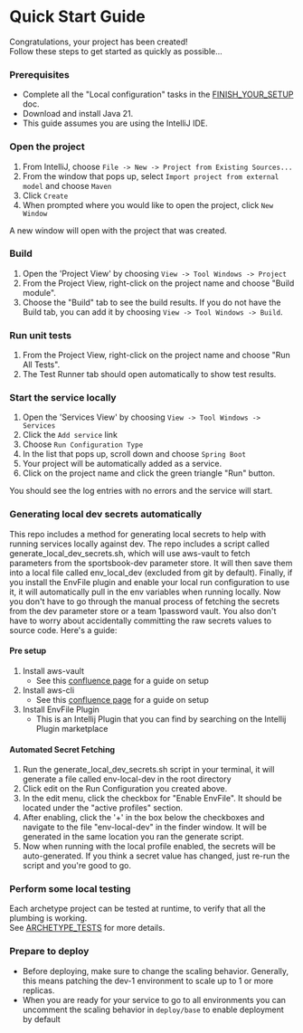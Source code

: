 # Quick Start Guide

Congratulations, your project has been created!   
Follow these steps to get started as quickly as possible...

### Prerequisites
* Complete all the "Local configuration" tasks in the
[FINISH_YOUR_SETUP](FINISH_YOUR_SETUP.md) doc.
* Download and install Java 21.
* This guide assumes you are using the IntelliJ IDE.

### Open the project
1. From IntelliJ, choose `File -> New -> Project from Existing Sources...`
2. From the window that pops up, select `Import project from external model` and choose `Maven`
3. Click `Create`
4. When prompted where you would like to open the project, click `New Window`

A new window will open with the project that was created.

### Build
1. Open the 'Project View' by choosing `View -> Tool Windows -> Project`
2. From the Project View, right-click on the project name and choose "Build module".
3. Choose the "Build" tab to see the build results.  If you do not have the Build tab, you can
add it by choosing `View -> Tool Windows -> Build`.

### Run unit tests
1. From the Project View, right-click on the project name and choose "Run All Tests".
2. The Test Runner tab should open automatically to show test results.  


### Start the service locally
1. Open the 'Services View' by choosing `View -> Tool Windows -> Services`
2. Click the `Add service` link
3. Choose `Run Configuration Type`
4. In the list that pops up, scroll down and choose `Spring Boot`
5. Your project will be automatically added as a service.  
6. Click on the project name and click the green triangle "Run" button.

You should see the log entries with no errors and the service will start.


### Generating local dev secrets automatically
This repo includes a method for generating local secrets to help with running services locally against dev. 
The repo includes a script called generate_local_dev_secrets.sh, which will use aws-vault to fetch parameters
from the sportsbook-dev parameter store. It will then save them into a local file called env_local_dev (excluded from git by default).
Finally, if you install the EnvFile plugin and enable your local run configuration to use it, it will automatically pull in the env variables
when running locally. Now you don't have to go through the manual process of fetching the secrets from the dev parameter store
or a team 1password vault. You also don't have to worry about accidentally committing the raw secrets values to source code. Here's a guide:

#### Pre setup
1. Install aws-vault
    - See this [confluence page](https://betfanatics.atlassian.net/wiki/spaces/Platform/pages/651001880) for a guide on setup
2. Install aws-cli
    - See this [confluence page](https://betfanatics.atlassian.net/wiki/spaces/Platform/pages/651001880) for a guide on setup
3. Install EnvFile Plugin
    - This is an Intellij Plugin that you can find by searching on the Intellij Plugin marketplace

#### Automated Secret Fetching
1. Run the generate_local_dev_secrets.sh script in your terminal, it will generate a file called env-local-dev in the root directory
2. Click edit on the Run Configuration you created above.
3. In the edit menu, click the checkbox for "Enable EnvFile". It should be located under the "active profiles" section.
4. After enabling, click the '+' in the box below the checkboxes and navigate to the file "env-local-dev" in the finder window.
It will be generated in the same location you ran the generate script.
5. Now when running with the local profile enabled, the secrets will be auto-generated. If you think a secret value has changed, 
just re-run the script and you're good to go.


### Perform some local testing
Each archetype project can be tested at runtime, to verify that all the plumbing is working.  
See [ARCHETYPE_TESTS](ARCHETYPE_TESTS.md) for more details.


### Prepare to deploy
* Before deploying, make sure to change the scaling behavior. Generally, this means patching the dev-1 environment to scale up to 1 or more replicas.
* When you are ready for your service to go to all environments you can uncomment the scaling behavior in `deploy/base` to enable deployment by default